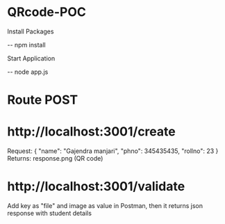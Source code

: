 # QRcode-POC

Install Packages

-- npm install

Start Application

-- node app.js


# Route POST
# http://localhost:3001/create
Request: {
	"name": "Gajendra manjari",
	"phno": 345435435,
	"rollno": 23
}
Returns: response.png (QR code)

# http://localhost:3001/validate
Add key as "file" and image as value in Postman, then it returns json response with student details

